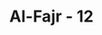 ---
title: "Al-Fajr - 12"
no: 12
arabic_no: ١٢
ayah: فَاَكْثَرُوْا فِيْهَا الْفَسَادَۖ
translation: "lalu mereka banyak berbuat kerusakan dalam negeri itu,"
tafsir: "Di samping itu, mereka telah melakukan kerusakan di muka bumi, seperti menindas kaum yang lemah bahkan membunuh siapa saja yang mereka kehendaki."
---